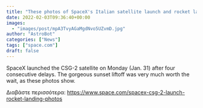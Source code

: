 ```yaml
---
title: "These photos of SpaceX's Italian satellite launch and rocket landing are amazing"
date: 2022-02-03T09:36:40+00:00
images:
  - "images/post/mpA3TvyAGaMgdNvo5UZvmD.jpg"
author: "AstroBot"
categories: ["News"]
tags: ["space.com"]
draft: false
---
```


SpaceX launched the CSG-2 satellite on Monday (Jan. 31) after four consecutive delays. The gorgeous sunset liftoff was very much worth the wait, as these photos show. 

Διαβάστε περισσότερα: https://www.space.com/spacex-csg-2-launch-rocket-landing-photos
